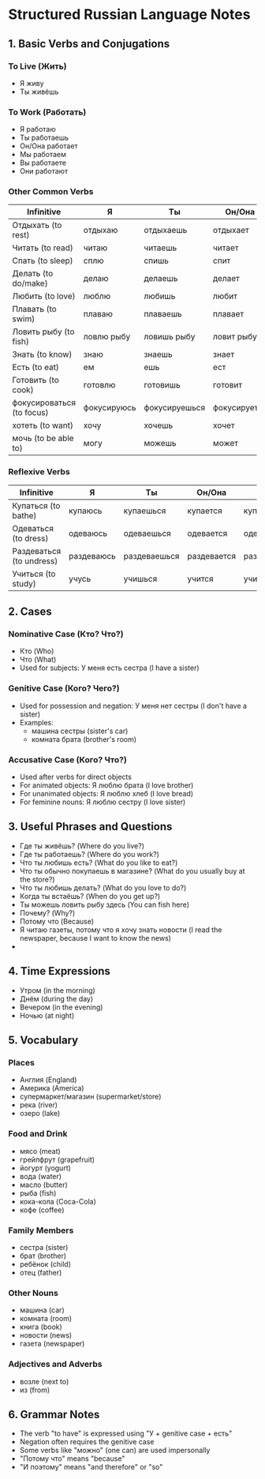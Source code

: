# Structured Russian Language Notes

## 1. Basic Verbs and Conjugations

### To Live (Жить)
- Я живу
- Ты живёшь

### To Work (Работать)
- Я работаю
- Ты работаешь
- Он/Она работает
- Мы работаем
- Вы работаете
- Они работают

### Other Common Verbs
| Infinitive | Я | Ты | Он/Она | Мы | Вы | Они |
|------------|---|----|---------|----|----|----|
| Отдыхать (to rest) | отдыхаю | отдыхаешь | отдыхает | отдыхаем | отдыхаете | отдыхают |
| Читать (to read) | читаю | читаешь | читает | читаем | читаете | читают |
| Спать (to sleep) | сплю | спишь | спит | спим | спите | спят |
| Делать (to do/make) | делаю | делаешь | делает | делаем | делаете | делают |
| Любить (to love) | люблю | любишь | любит | любим | любите | любят |
| Плавать (to swim) | плаваю | плаваешь | плавает | плаваем | плаваете | плавают |
| Ловить рыбу (to fish) | ловлю рыбу | ловишь рыбу | ловит рыбу | ловим рыбу | ловите рыбу | ловят рыбу |
| Знать (to know) | знаю | знаешь | знает | знаем | знаете | знают |
| Есть (to eat) | ем | ешь | ест | едим | едите | едят |
| Готовить (to cook) | готовлю | готовишь | готовит | готовим | готовите | готовят |
| фокусироваться  (to focus) | фокусируюсь  | фокусируешься  | фокусируется  | фокусируемся  | фокусируетесь  | фокусируются  |
| хотеть  (to want) | хочу  | хочешь  | хочет  | хотим  | хотите  | хотят  |
| мочь  (to be able to) | могу | можешь | может | можем | можете | могут |

### Reflexive Verbs
| Infinitive | Я | Ты | Он/Она | Мы | Вы | Они |
|------------|---|----|---------|----|----|----|
| Купаться (to bathe) | купаюсь | купаешься | купается | купаемся | купаетесь | купаются |
| Одеваться (to dress) | одеваюсь | одеваешься | одевается | одеваемся | одеваетесь | одеваются |
| Раздеваться (to undress) | раздеваюсь | раздеваешься | раздевается | раздеваемся | раздеваетесь | раздеваются |
| Учиться (to study) | учусь | учишься | учится | учимся | учитесь | учатся |

## 2. Cases

### Nominative Case (Кто? Что?)
- Кто (Who)
- Что (What)
- Used for subjects: У меня есть сестра (I have a sister)

### Genitive Case (Кого? Чего?)
- Used for possession and negation: У меня нет сестры (I don't have a sister)
- Examples:
  - машина сестры (sister's car)
  - комната брата (brother's room)

### Accusative Case (Кого? Что?)
- Used after verbs for direct objects
- For animated objects: Я люблю брата (I love brother)
- For unanimated objects: Я люблю хлеб (I love bread)
- For feminine nouns: Я люблю сестру (I love sister)

## 3. Useful Phrases and Questions

- Где ты живёшь? (Where do you live?)
- Где ты работаешь? (Where do you work?)
- Что ты любишь есть? (What do you like to eat?)
- Что ты обычно покупаешь в магазине? (What do you usually buy at the store?)
- Что ты любишь делать? (What do you love to do?)
- Когда ты встаёшь? (When do you get up?)
- Ты можешь ловить рыбу здесь (You can fish here)
- Почему? (Why?)
- Потому что (Because)
- Я читаю газеты, потому что я хочу знать новости (I read the newspaper, because I want to know the news)
- 

## 4. Time Expressions

- Утром (in the morning)
- Днём (during the day)
- Вечером (in the evening)
- Ночью (at night)

## 5. Vocabulary

### Places
- Англия (England)
- Америка (America)
- супермаркет/магазин (supermarket/store)
- река (river)
- озеро (lake)

### Food and Drink
- мясо (meat)
- грейпфрут (grapefruit)
- йогурт (yogurt)
- вода (water)
- масло (butter)
- рыба (fish)
- кока-кола (Coca-Cola)
- кофе (coffee)

### Family Members
- сестра (sister)
- брат (brother)
- ребёнок (child)
- отец (father)

### Other Nouns
- машина (car)
- комната (room)
- книга (book)
- новости (news)
- газета (newspaper)

### Adjectives and Adverbs
- возле (next to)
- из (from)

## 6. Grammar Notes

- The verb "to have" is expressed using "У + genitive case + есть"
- Negation often requires the genitive case
- Some verbs like "можно" (one can) are used impersonally
- "Потому что" means "because"
- "И поэтому" means "and therefore" or "so"
